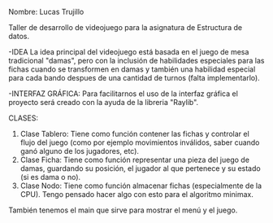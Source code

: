 Nombre: Lucas Trujillo

Taller de desarrollo de videojuego para la asignatura de Estructura de datos.

-IDEA
La idea principal del videojuego está basada en el juego de mesa tradicional "damas", pero con la inclusión de habilidades especiales para las fichas cuando se transformen en damas y también una habilidad especial para cada bando despues de una cantidad de turnos (falta implementarlo).

-INTERFAZ GRÁFICA:
Para facilitarnos el uso de la interfaz gráfica el proyecto será creado con la ayuda de la libreria "Raylib".

CLASES:
1. Clase Tablero: Tiene como función contener las fichas y controlar el flujo del juego (como por ejemplo movimientos inválidos, saber cuando ganó alguno de los jugadores, etc).
2. Clase Ficha: Tiene como función representar una pieza del juego de damas, guardando su posición, el jugador al que pertenece y su estado (si es dama o no).
3. Clase Nodo: Tiene como función almacenar fichas (especialmente de la CPU). Tengo pensado hacer algo con esto para el algoritmo minimax.

También tenemos el main que sirve para mostrar el menú y el juego.

